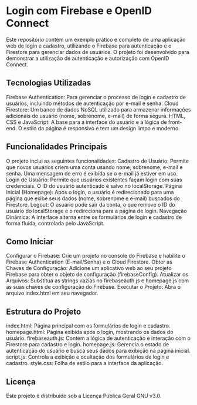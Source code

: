 # Login com Firebase e OpenID Connect
 
Este repositório contém um exemplo prático e completo de uma aplicação web de login e cadastro, utilizando o Firebase para autenticação e o Firestore para gerenciar dados de usuários. O projeto foi desenvolvido para demonstrar a utilização de autenticação e autorização com OpenID Connect.
 
## Tecnologias Utilizadas
 
Firebase Authentication: Para gerenciar o processo de login e cadastro de usuários, incluindo métodos de autenticação por e-mail e senha.
Cloud Firestore: Um banco de dados NoSQL utilizado para armazenar informações adicionais do usuário (nome, sobrenome, e-mail) de forma segura.
HTML, CSS e JavaScript: A base para a interface do usuário e a lógica de front-end. O estilo da página é responsivo e tem um design limpo e moderno.
 
## Funcionalidades Principais
 
O projeto inclui as seguintes funcionalidades:
Cadastro de Usuário: Permite que novos usuários criem uma conta usando nome, sobrenome, e-mail e senha. Uma mensagem de erro é exibida se o e-mail já estiver em uso.
Login de Usuário: Permite que usuários existentes façam login com suas credenciais. O ID do usuário autenticado é salvo no localStorage.
Página Inicial (Homepage): Após o login, o usuário é redirecionado para uma página que exibe seus dados (nome, sobrenome e e-mail) buscados do Firestore.
Logout: O usuário pode sair da conta, o que remove o ID do usuário do localStorage e o redireciona para a página de login.
Navegação Dinâmica: A interface alterna entre os formulários de login e cadastro de forma fluida, controlada pelo JavaScript.
 
## Como Iniciar
 
Configurar o Firebase: Crie um projeto no console do Firebase e habilite o Firebase Authentication (E-mail/Senha) e o Cloud Firestore.
Obter as Chaves de Configuração: Adicione um aplicativo web ao seu projeto Firebase para obter o objeto de configuração (firebaseConfig).
Atualizar os Arquivos: Substitua as strings vazias no firebaseauth.js e homepage.js com as suas chaves de configuração do Firebase.
Executar o Projeto: Abra o arquivo index.html em seu navegador.
 
## Estrutura do Projeto
 
index.html: Página principal com os formulários de login e cadastro.
homepage.html: Página exibida após o login, mostrando os dados do usuário.
firebaseauth.js: Contém a lógica de autenticação e interação com o Firestore para cadastro e login.
homepage.js: Gerencia o estado de autenticação do usuário e busca seus dados para exibição na página inicial.
script.js: Controla a exibição e ocultação dos formulários de login e cadastro.
style.css: Folha de estilo para a interface da aplicação.
 
## Licença
 
Este projeto é distribuído sob a Licença Pública Geral GNU v3.0.
